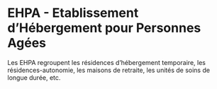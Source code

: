 # EHPA - Etablissement d’Hébergement pour Personnes Agées
<!-- SPDX-License-Identifier: MPL-2.0 -->

Les EHPA regroupent les résidences d’hébergement temporaire, les résidences-autonomie, les maisons de retraite, les unités de soins de longue durée, etc.
